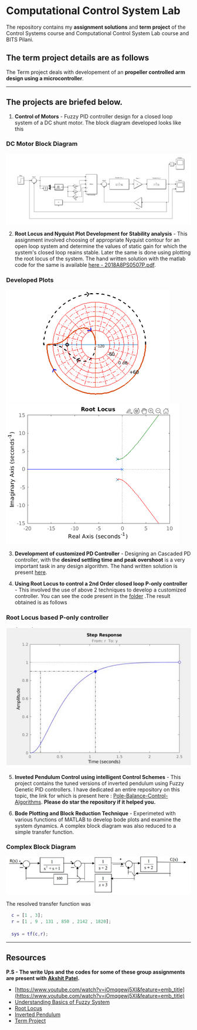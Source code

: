 # Computational Control System Lab

The repository contains my __assignment solutions__ and __term project__ of the Control Systems course and Computational Control System Lab course and BITS Pilani. 

## The term project details are as follows 

The Term project deals with developement of an **propeller controlled arm design using a microcontroller**.


---

## The projects are briefed below. 

  1. **Control of Motors** - Fuzzy PID controller design for a closed loop system of a DC shunt motor. The block diagram developed looks like this 

### DC Motor Block Diagram
![Fuzzy PID](https://github.com/Jash-2000/Computational-Control-System-Lab/blob/master/Capture.JPG)
  
  2. **Root Locus and Nyquist Plot Development for Stability analysis** - This assignment involved choosing of appropriate Nyquist contour for an open loop system and determine the values of static gain for which the system's closed loop reains stable. Later the same is done using plotting the root locus of the system. The hand written solution with the matlab code for the same is available [here - 2018A8PS0507P.pdf](https://github.com/Jash-2000/Computational-Control-System-Lab/blob/master/2018A8PS0507P.pdf).

### Developed Plots
  ![Nyquist Plot](https://github.com/Jash-2000/Computational-Control-System-Lab/blob/master/Nyquist%20plot.PNG) 
  ![Root Locus](https://github.com/Jash-2000/Computational-Control-System-Lab/blob/master/Root%20locus.PNG)

  3. **Development of customized PD Controller** - Designing an Cascaded PD controller, with the **desired settling time and peak overshoot** is a very important task in any design algorithm. The hand written solution is present [here](https://github.com/Jash-2000/Computational-Control-System-Lab/blob/master/2018A8PS0507P.pdf).

  4.  **Using Root Locus to control a 2nd Order closed loop P-only controller** - This involved the use of above 2 techniques to develop a customized controller. You can see the code present in the [folder](https://github.com/Jash-2000/Computational-Control-System-Lab/tree/master/Tuning%20of%20P%20controller%20of%202nd%20Order%20system%20using%20Root%20Locus) .The result obtained is as follows 

  ### Root Locus based P-only controller
![Step Response](https://github.com/Jash-2000/Computational-Control-System-Lab/blob/master/Step_Response.JPG)

  5. **Inveted Pendulum Control using intelligent Control Schemes** - This project contains the tuned versions of inverted pendulum using Fuzzy Genetic PID controllers. I have dedicated an entire repository on this topic, the link for which is present here : [Pole-Balance-Control-Algorithms](https://github.com/Jash-2000/Pole-Balance-Control-Algorithms). 
  **Please do star the repository if it helped you.**

  6. **Bode Plotting and Block Reduction Technique** - Experimeted with various functions of MATLAB to develop bode plots and examine the system dynamics. A complex block diagram was also reduced to a simple transfer function. 

  ### Complex Block Diagram 

  ![BD](https://github.com/Jash-2000/Computational-Control-System-Lab/blob/master/Block%20Diagram.JPG)

  The resolved transfer function was 

  ```MATLAB
    c = [1 , 3];
    r = [1 , 9 , 131 , 850 , 2142 , 1820];

    sys = tf(c,r);
  ```

---

## Resources

**__P.S__ - The write Ups and the codes for some of these group assignments are present with [Akshit Patel](https://github.com/Akshit-Patel/Control-System-Projects).**

  * [https://www.youtube.com/watch?v=iOmqgewj5XI&feature=emb_title](https://www.youtube.com/watch?v=iOmqgewj5XI&feature=emb_title)
  * [Understanding Basics of Fuzzy System](https://www.youtube.com/watch?v=OVINlUaEiS8&list=PLk8_UfafEClpL0r1YaYHz-F1AbGJDQizL)
  * [Root Locus](https://ctms.engin.umich.edu/CTMS/index.php?example=Introduction&section=ControlRootLocus)
  * [Inverted Pendulum](http://ctms.engin.umich.edu/CTMS/index.php?example=Introduction&section=SystemModeling)
  * [Term Project](https://learning.edx.org/course/course-v1:MITx+6.302.1x+2T2016/home)